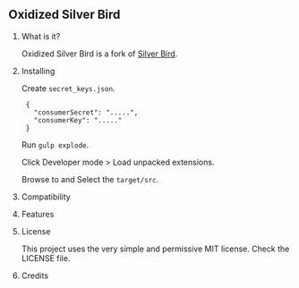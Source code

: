 ## Oxidized Silver Bird ##

1. What is it?

    Oxidized Silver Bird is a fork of [Silver Bird](https://github.com/cezarsa/silver_bird).

2. Installing

    Create `secret_keys.json`.

        {
          "consumerSecret": ".....",
          "consumerKey": "....."
        }

    Run `gulp explode`.

    Click Developer mode > Load unpacked extensions.

    Browse to and Select the `target/src`.

3. Compatibility

4. Features

5. License

    This project uses the very simple and permissive MIT license. Check the LICENSE file.

6. Credits

